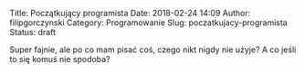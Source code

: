 Title: Początkujący programista
Date: 2018-02-24 14:09
Author: filipgorczynski
Category: Programowanie
Slug: poczatkujacy-programista
Status: draft

Super fajnie, ale po co mam pisać coś, czego nikt nigdy nie użyje? A co jeśli to się komuś nie spodoba?

